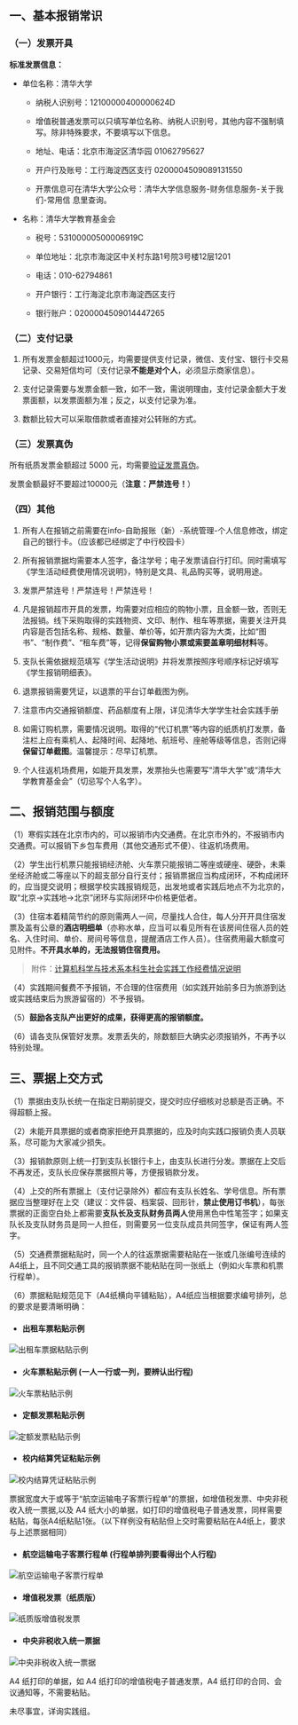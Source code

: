 ## **一、基本报销常识** 
### **（一）发票开具** 
**标准发票信息：**

- 单位名称：清华大学

    - 纳税人识别号：12100000400000624D

    - 增值税普通发票可以只填写单位名称、纳税人识别号，其他内容不强制填写。除非特殊要求，不要填写以下信息。

    - 地址、电话：北京市海淀区清华园 01062795627

    - 开户行及账号：工行海淀西区支行 0200004509089131550

    - 开票信息可在清华大学公众号：清华大学信息服务-财务信息服务-关于我们-常用信 息里查询。

- 名称：清华大学教育基金会

    - 税号：53100000500006919C

    - 单位地址：北京市海淀区中关村东路1号院3号楼12层1201

    - 电话：010-62794861

    - 开户银行：工行海淀北京市海淀西区支行

    - 银行账户：0200004509014447265


### **（二）支付记录**
1. 所有发票金额超过1000元，均需要提供支付记录，微信、支付宝、银行卡交易记录、交易短信均可（支付记录**不能是对个人**，必须显示商家信息）。 

2. 支付记录需要与发票金额一致，如不一致，需说明理由，支付记录金额大于发票面额，以发票面额为准；反之，以支付记录为准。 

3. 数额比较大可以采取借款或者直接对公转账的方式。

### **（三）发票真伪** 
所有纸质发票金额超过 5000 元，均需要[验证发票真伪](https://inv-veri.chinatax.gov.cn/)。 

发票金额最好不要超过10000元（**注意：严禁连号！**）

### **（四）其他**
1. 所有人在报销之前需要在info-自助报账（新）-系统管理-个人信息修改，绑定自己的银行卡。（应该都已经绑定了中行校园卡）

2. 所有报销票据均需要本人签字，备注学号；电子发票请自行打印。同时需填写《学生活动经费使用情况说明》，特别是文具、礼品购买等，说明用途。 

3. 发票严禁连号！严禁连号！严禁连号！ 

4. 凡是报销超市开具的发票，均需要对应相应的购物小票，且金额一致，否则无法报销。线下采购取得的实践物资、文印、制作、租车等票据，需要关注开具内容是否包括名称、规格、数量、单价等，如开票内容为大类，比如“图书”、“制作费”、“租车费”等，记得**保留购物小票或索要盖章明细材料**等。

5. 支队长需依据规范填写《学生活动说明》并将发票按照序号顺序标记好填写《学生报销明细表》。

6. 退票报销需要凭证，以退票的平台订单截图为例。

7. 注意市内交通报销额度、药品额度有上限，详见清华大学学生社会实践手册

8. 如需订购机票，需要情况说明。取得的“代订机票”等内容的纸质机打发票，备注栏上应有乘机人、起降时间、起降地、航班号、座舱等级等信息，否则记得**保留订单截图**。温馨提示：尽早订机票。

9. 个人往返机场费用，如能开具发票，发票抬头也需要写“清华大学”或“清华大学教育基金会”（切忌写个人名字）。

## **二、报销范围与额度**
（1）寒假实践在北京市内的，可以报销市内交通费。在北京市外的，不报销市内交通费。可以报销下乡包车费用（其他交通形式不便）、往返机场费用。

（2）学生出行机票只能报销经济舱、火车票只能报销二等座或硬座、硬卧，未乘坐经济舱或二等座以下的超支部分自行支付；报销票据应当构成闭环，不构成闭环的，应当提交说明；根据学校实践报销规范，出发地或者实践后地点不为北京的，取“北京->实践地->北京”闭环与实际闭环中价格更低者。

（3）住宿本着精简节约的原则需两人一间，尽量找人合住，每人分开开具住宿发票及盖有公章的**酒店明细单**（亦称水单，应当可以看见所有在该房间住宿人员的姓名、入住时间、单价、房间号等信息，提醒酒店工作人员）。住宿费用最大额度可见附件。**不开具水单的，无法报销住宿费用。**

> 附件：[计算机科学与技术系本科生社会实践工作经费情况说明](https://cloud.tsinghua.edu.cn/f/b6814c4cc8bf4eac91e5/)

（4）实践期间餐费不予报销，不合理的住宿费用（如实践开始前多日为旅游到达或实践结束后为旅游留宿的）不予报销。

（5）**鼓励各支队产出更好的成果，获得更高的报销额度。**

（6）请各支队保管好发票。发票丢失的，除数额巨大确实必须报销外，不再予以特别处理。
## **三、票据上交方式**
（1）票据由支队长统一在指定日期前提交，提交时应仔细核对总额是否正确。不得超额上报。

（2）未能开具票据的或者商家拒绝开具票据的，应及时向实践口报销负责人员联系，尽可能为大家减少损失。

（3）报销款原则上统一打到支队长银行卡上，由支队长进行分发。票据在上交后不再发还，支队长应保存票据照片等，方便报销款分发。

（4）上交的所有票据上（支付记录除外）都应有支队长姓名、学号信息。所有票据应当整理好在上交（建议：文件袋、档案袋、回形针，**禁止使用订书机**），每张票据的正面空白处上都需要**支队长及支队财务员两人**使用黑色中性笔签字；如果支队长及支队财务员是同一人担任，则需要另一位支队成员共同签字，保证有两人签字。

（5）交通费票据粘贴时，同一个人的往返票据需要粘贴在一张或几张编号连续的A4纸上，且不同交通工具的报销票据不能粘贴在同一张纸上（例如火车票和机票行程单）。

（6）票据粘贴规范见下（A4纸横向平铺粘贴），A4纸应当根据要求编号排列，总的要求是要清晰明确：

* #### 出租车票粘贴示例 
<!-- <img src="assets/taxi.png" alt="出租车票据粘贴示例" width=600 height=auto /> -->
![出租车票据粘贴示例](assets/taxi.png)

* #### 火车票粘贴示例 (一人一行或一列，要辨认出行程)
<!-- <img src="assets/train.png" alt="火车票粘贴示例" width=600 height=auto /> -->
![火车票粘贴示例](assets/train.png)

* #### 定额发票粘贴示例 
<!-- <img src="assets/Quota Invoice.png" alt="定额发票粘贴示例" width=600 height=auto /> -->
![定额发票粘贴示例](assets/Quota_Invoice.png)

* #### 校内结算凭证粘贴示例 
<!-- <img src="assets/Oncampus.png" alt="校内结算凭证粘贴示例" width=600 height=auto /> -->
![校内结算凭证粘贴示例](assets/Oncampus.png)

票据宽度大于或等于“航空运输电子客票行程单”的票据，如增值税发票、中央非税收入统一票据,以及 A4 纸大小的单据，如打印的增值税电子普通发票，同样需要粘贴，每张A4纸粘贴1张。（以下样例没有粘贴但上交时需要粘贴在A4纸上，要求与上述票据相同）

* #### 航空运输电子客票行程单 (行程单排列要看得出个人行程)
<!-- <img src="assets/air.png" alt="航空运输电子客票行程单" width=600 height=auto /> -->
![航空运输电子客票行程单](assets/air.png)

* #### 增值税发票（纸质版） 
<!-- <img src="assets/VAT.png" alt="纸质版增值税发票" width=600 height=auto /> -->
![纸质版增值税发票](assets/VAT.png)

* #### 中央非税收入统一票据 
<!-- <img src="assets/Unified Receipt.png" alt="中央非税收入统一票据" width=600 height=auto /> 
!-->
![中央非税收入统一票据](assets/Unified_Receipt.png)

A4 纸打印的单据，如 A4 纸打印的增值税电子普通发票，A4 纸打印的合同、会议通知等，不需要粘贴。


未尽事宜，详询实践组。
